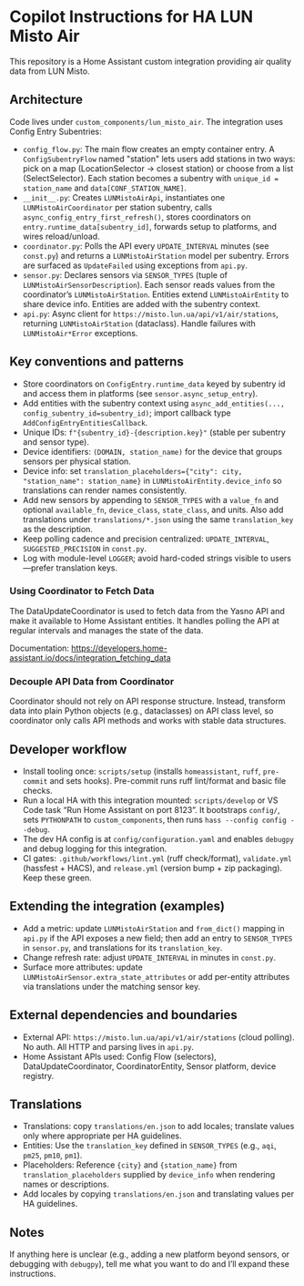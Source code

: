 # Copilot Instructions for HA LUN Misto Air

This repository is a Home Assistant custom integration providing air quality data from LUN Misto.

## Architecture

Code lives under `custom_components/lun_misto_air`. The integration uses Config Entry Subentries:

- `config_flow.py`: The main flow creates an empty container entry. A `ConfigSubentryFlow` named "station" lets users add stations in two ways: pick on a map (LocationSelector → closest station) or choose from a list (SelectSelector). Each station becomes a subentry with `unique_id = station_name` and `data[CONF_STATION_NAME]`.
- `__init__.py`: Creates `LUNMistoAirApi`, instantiates one `LUNMistoAirCoordinator` per station subentry, calls `async_config_entry_first_refresh()`, stores coordinators on `entry.runtime_data[subentry_id]`, forwards setup to platforms, and wires reload/unload.
- `coordinator.py`: Polls the API every `UPDATE_INTERVAL` minutes (see `const.py`) and returns a `LUNMistoAirStation` model per subentry. Errors are surfaced as `UpdateFailed` using exceptions from `api.py`.
- `sensor.py`: Declares sensors via `SENSOR_TYPES` (tuple of `LUNMistoAirSensorDescription`). Each sensor reads values from the coordinator’s `LUNMistoAirStation`. Entities extend `LUNMistoAirEntity` to share device info. Entities are added with the subentry context.
- `api.py`: Async client for `https://misto.lun.ua/api/v1/air/stations`, returning `LUNMistoAirStation` (dataclass). Handle failures with `LUNMistoAir*Error` exceptions.

## Key conventions and patterns

- Store coordinators on `ConfigEntry.runtime_data` keyed by subentry id and access them in platforms (see `sensor.async_setup_entry`).
- Add entities with the subentry context using `async_add_entities(..., config_subentry_id=subentry_id)`; import callback type `AddConfigEntryEntitiesCallback`.
- Unique IDs: `f"{subentry_id}-{description.key}"` (stable per subentry and sensor type).
- Device identifiers: `(DOMAIN, station_name)` for the device that groups sensors per physical station.
- Device info: set `translation_placeholders={"city": city, "station_name": station_name}` in `LUNMistoAirEntity.device_info` so translations can render names consistently.
- Add new sensors by appending to `SENSOR_TYPES` with a `value_fn` and optional `available_fn`, `device_class`, `state_class`, and units. Also add translations under `translations/*.json` using the same `translation_key` as the description.
- Keep polling cadence and precision centralized: `UPDATE_INTERVAL`, `SUGGESTED_PRECISION` in `const.py`.
- Log with module-level `LOGGER`; avoid hard-coded strings visible to users—prefer translation keys.

### Using Coordinator to Fetch Data

The DataUpdateCoordinator is used to fetch data from the Yasno API and make it available to Home Assistant entities. It handles polling the API at regular intervals and manages the state of the data.

Documentation: https://developers.home-assistant.io/docs/integration_fetching_data

### Decouple API Data from Coordinator

Coordinator should not rely on API response structure. Instead, transform data into plain Python objects (e.g., dataclasses) on API class level, so coordinator only calls API methods and works with stable data structures.

## Developer workflow

- Install tooling once: `scripts/setup` (installs `homeassistant`, `ruff`, `pre-commit` and sets hooks). Pre-commit runs ruff lint/format and basic file checks.
- Run a local HA with this integration mounted: `scripts/develop` or VS Code task “Run Home Assistant on port 8123”. It bootstraps `config/`, sets `PYTHONPATH` to `custom_components`, then runs `hass --config config --debug`.
- The dev HA config is at `config/configuration.yaml` and enables `debugpy` and debug logging for this integration.
- CI gates: `.github/workflows/lint.yml` (ruff check/format), `validate.yml` (hassfest + HACS), and `release.yml` (version bump + zip packaging). Keep these green.

## Extending the integration (examples)

- Add a metric: update `LUNMistoAirStation` and `from_dict()` mapping in `api.py` if the API exposes a new field; then add an entry to `SENSOR_TYPES` in `sensor.py`, and translations for its `translation_key`.
- Change refresh rate: adjust `UPDATE_INTERVAL` in minutes in `const.py`.
- Surface more attributes: update `LUNMistoAirSensor.extra_state_attributes` or add per-entity attributes via translations under the matching sensor key.

## External dependencies and boundaries

- External API: `https://misto.lun.ua/api/v1/air/stations` (cloud polling). No auth. All HTTP and parsing lives in `api.py`.
- Home Assistant APIs used: Config Flow (selectors), DataUpdateCoordinator, CoordinatorEntity, Sensor platform, device registry.

## Translations

- Translations: copy `translations/en.json` to add locales; translate values only where appropriate per HA guidelines.
- Entities: Use the `translation_key` defined in `SENSOR_TYPES` (e.g., `aqi`, `pm25`, `pm10`, `pm1`).
- Placeholders: Reference `{city}` and `{station_name}` from `translation_placeholders` supplied by `device_info` when rendering names or descriptions.
- Add locales by copying `translations/en.json` and translating values per HA guidelines.

## Notes

If anything here is unclear (e.g., adding a new platform beyond sensors, or debugging with `debugpy`), tell me what you want to do and I’ll expand these instructions.
